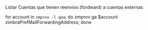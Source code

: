 Listar Cuentas que tienen reenvios (fordward) a cuentas externas

for account in `zmprov -l gaa`; do zmprov ga $account zimbraPrefMailForwardingAddress; done